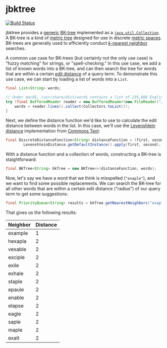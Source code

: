# jbktree

[![Build Status](https://travis-ci.org/jchambers/jbktree.svg?branch=master)](https://travis-ci.org/jchambers/jbktree)

jbktree provides a [generic](https://docs.oracle.com/javase/tutorial/java/generics/) [BK-tree](https://signal-to-noise.xyz/post/bk-tree/) implemented as a [`java.util.Collection`](https://docs.oracle.com/javase/8/docs/api/java/util/Collection.html). A BK-tree is a kind of [metric tree](https://en.wikipedia.org/wiki/Metric_tree) designed for use in discrete [metric spaces](https://en.wikipedia.org/wiki/Metric_space). BK-trees are generally used to efficiently conduct [_k_-nearest neighbor](https://en.wikipedia.org/wiki/K-nearest_neighbors_algorithm) searches.

A common use case for BK-trees (but certainly not the only use case) is "fuzzy matching" for strings, or "spell-checking." In this use case, we add a list of known words into a BK-tree, and can then search the tree for words that are within a certain [edit distance](https://en.wikipedia.org/wiki/Edit_distance) of a query term. To demonstrate this use case, we can start by loading a list of words into a `List`.

```java
final List<String> words;

// Under macOS, /usr/share/dict/words contains a list of 235,886 English words
try (final BufferedReader reader = new BufferedReader(new FileReader("/usr/share/dict/words"))) {
    words = reader.lines().collect(Collectors.toList());
}
```

Next, we define the distance function we'd like to use to calculate the edit distance between words in the list. In this case, we'll use the [Levenshtein distance](https://en.wikipedia.org/wiki/Levenshtein_distance) implementation from [Commons Text](https://commons.apache.org/proper/commons-text/):

```java
final DiscreteDistanceFunction<String> distanceFunction = (first, second) ->
        LevenshteinDistance.getDefaultInstance().apply(first, second);
```

With a distance function and a collection of words, constructing a BK-tree is staightforward:

```java
final BKTree<String> bkTree = new BKTree<>(distanceFunction, words);
```

Now, let's say we have a word that we think is misspelled (`"exaple"`), and we want to find some possible replacements. We can search the BK-tree for all other words that are within a certain edit distance ("radius") of our query term to get some suggestions:

```java
final PriorityQueue<String> results = bkTree.getNearestNeighbors("exaple", 2);
```

That gives us the following results:

| Neighbor | Distance |
|----------|----------|
| example  | 1        |
| hexapla  | 2        |
| vexable  | 2        |
| exciple  | 2        |
| exile    | 2        |
| exhale   | 2        |
| staple   | 2        |
| epaule   | 2        |
| enable   | 2        |
| elapse   | 2        |
| eagle    | 2        |
| saple    | 2        |
| maple    | 2        |
| exalt    | 2        |

